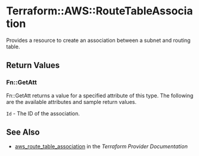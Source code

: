 # Terraform::AWS::RouteTableAssociation

Provides a resource to create an association between a subnet and routing table.

## Return Values

### Fn::GetAtt

Fn::GetAtt returns a value for a specified attribute of this type. The following are the available attributes and sample return values.

`Id` - The ID of the association.

## See Also

* [aws_route_table_association](https://www.terraform.io/docs/providers/aws/r/route_table_association.html) in the _Terraform Provider Documentation_